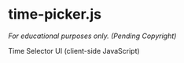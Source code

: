 time-picker.js
=======================
_For educational purposes only. (Pending Copyright)_

Time Selector UI (client-side JavaScript)
